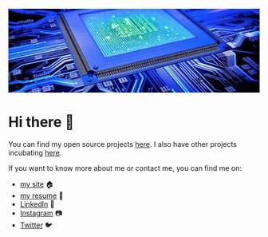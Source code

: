 <p align="center">
  <img src="https://github.com/thomasleplus/thomasleplus/blob/main/banner.jpg?raw=true" alt="Banner"/>
</p>

# Hi there 👋

You can find my open source projects [here](https://github.com/thomasleplus?tab=repositories). I also have other projects incubating [here](https://github.com/leplusorg?tab=repositories).


If you want to know more about me or contact me, you can find me on:
- [my site](https://www.leplus.org) 🏠
- [my resume](https://www.leplus.org/files/resume.pdf) 📜
- [LinkedIn](https://www.linkedin.com/in/thomasleplus) 💼
- [Instagram](https://instagram.com/thomasleplus) 📷
- [Twitter](https://twitter.com/thomasleplus) 🐦
